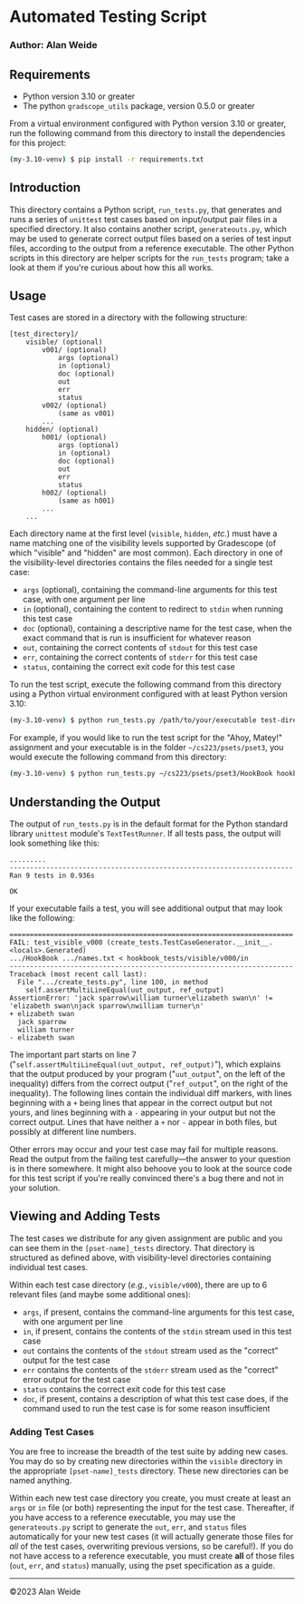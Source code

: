 # Automated Testing Script

### Author: Alan Weide

## Requirements
* Python version 3.10 or greater
* The python `gradscope_utils` package, version 0.5.0 or greater

From a virtual environment configured with Python version 3.10 or greater, run the following command from this directory to install the dependencies for this project:
```bash
(my-3.10-venv) $ pip install -r requirements.txt
```

## Introduction
This directory contains a Python script, `run_tests.py`, that generates and runs a series of `unittest` test cases based on input/output pair files in a specified directory.
It also contains another script, `generateouts.py`, which may be used to generate correct output files based on a series of test input files, according to the output from a reference executable.
The other Python scripts in this directory are helper scripts for the `run_tests` program; take a look at them if you're curious about how this all works.

## Usage
Test cases are stored in a directory with the following structure:
```
[test_directory]/
    visible/ (optional)
        v001/ (optional)
            args (optional)
            in (optional)
            doc (optional)
            out
            err
            status
        v002/ (optional)
            (same as v001)
        ...
    hidden/ (optional)
        h001/ (optional)
            args (optional)
            in (optional)
            doc (optional)
            out
            err
            status
        h002/ (optional)
            (same as h001)
        ...
    ...
```

Each directory name at the first level (`visible`, `hidden`, _etc._) must have a name matching one of the visibility levels supported by Gradescope (of which "visible" and "hidden" are most common).
Each directory in one of the visibility-level directories contains the files needed for a single test case:
* `args` (optional), containing the command-line arguments for this test case, with one argument per line
* `in` (optional), containing the content to redirect to `stdin` when running this test case
* `doc` (optional), containing a descriptive name for the test case, when the exact command that is run is insufficient for whatever reason
* `out`, containing the correct contents of `stdout` for this test case
* `err`, containing the correct contents of `stderr` for this test case
* `status`, containing the correct exit code for this test case

To run the test script, execute the following command from this directory using a Python virtual environment configured with at least Python version 3.10:
```bash
(my-3.10-venv) $ python run_tests.py /path/to/your/executable test-directory
```

For example, if you would like to run the test script for the "Ahoy, Matey!" assignment and your executable is in the folder `~/cs223/psets/pset3`, you would execute the following command from this directory:
```bash
(my-3.10-venv) $ python run_tests.py ~/cs223/psets/pset3/HookBook hookbook_tests
```

## Understanding the Output
The output of `run_tests.py` is in the default format for the Python standard library `unittest` module's `TextTestRunner`.
If all tests pass, the output will look something like this:
```text
.........
----------------------------------------------------------------------
Ran 9 tests in 0.936s

OK
```

If your executable fails a test, you will see additional output that may look like the following:
```
======================================================================
FAIL: test_visible_v000 (create_tests.TestCaseGenerator.__init__.<locals>.Generated)
.../HookBook .../names.txt < hookbook_tests/visible/v000/in
----------------------------------------------------------------------
Traceback (most recent call last):
  File ".../create_tests.py", line 100, in method
    self.assertMultiLineEqual(uut_output, ref_output)
AssertionError: 'jack sparrow\william turner\elizabeth swan\n' != 'elizabeth swan\njack sparrow\nwilliam turner\n'
+ elizabeth swan
  jack sparrow
  william turner
- elizabeth swan
```

The important part starts on line 7 ("`self.assertMultiLineEqual(uut_output, ref_output)`"), which explains that the output produced by your program ("`uut_output`", on the left of the inequality) differs from the correct output ("`ref_output`", on the right of the inequality).
The following lines contain the individual diff markers, with lines beginning with a `+` being lines that appear in the correct output but not yours, and lines beginning with a `-` appearing in your output but not the correct output.
Lines that have neither a `+` nor `-` appear in both files, but possibly at different line numbers.

Other errors may occur and your test case may fail for multiple reasons.
Read the output from the failing test carefully&mdash;the answer to your question is in there somewhere.
It might also behoove you to look at the source code for this test script if you're really convinced there's a bug there and not in your solution.

## Viewing and Adding Tests
The test cases we distribute for any given assignment are public and you can see them in the `[pset-name]_tests` directory.
That directory is structured as defined above, with visibility-level directories containing individual test cases.

Within each test case directory (_e.g._, `visible/v000`), there are up to 6 relevant files (and maybe some additional ones):
* `args`, if present, contains the command-line arguments for this test case, with one argument per line
* `in`, if present, contains the contents of the `stdin` stream used in this test case
* `out` contains the contents of the `stdout` stream used as the "correct" output for the test case
* `err` contains the contents of the `stderr` stream used as the "correct" error output for the test case
* `status` contains the correct exit code for this test case
* `doc`, if present, contains a description of what this test case does, if the command used to run the test case is for some reason insufficient

### Adding Test Cases
You are free to increase the breadth of the test suite by adding new cases.
You may do so by creating new directories within the `visible` directory in the appropriate `[pset-name]_tests` directory.
These new directories can be named anything.

Within each new test case directory you create, you must create at least an `args` or `in` file (or both) representing the input for the test case.
Thereafter, if you have access to a reference executable, you may use the `generateouts.py` script to generate the `out`, `err`, and `status` files automatically for your new test cases (it will actually generate those files for _all_ of the test cases, overwriting previous versions, so be careful!).
If you do not have access to a reference executable, you must create **all** of those files (`out`, `err`, and `status`) manually, using the pset specification as a guide.

<hr/>
&copy;2023 Alan Weide
